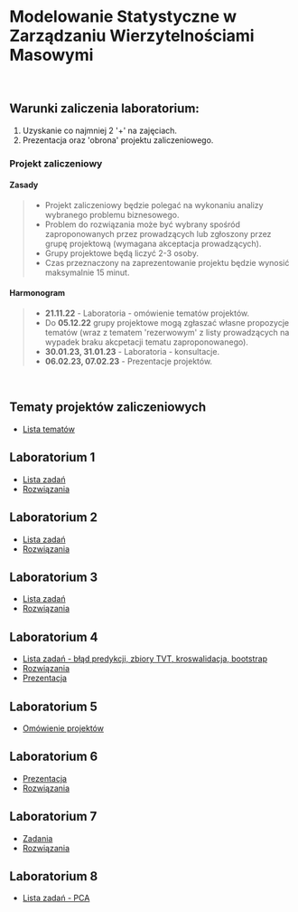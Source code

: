 # Modelowanie Statystyczne w Zarządzaniu Wierzytelnościami Masowymi

<br>

## Warunki zaliczenia laboratorium:

1) Uzyskanie co najmniej 2 '+' na zajęciach.
2) Prezentacja oraz 'obrona' projektu zaliczeniowego.

### Projekt zaliczeniowy

#### Zasady
>- Projekt zaliczeniowy będzie polegać na wykonaniu analizy wybranego problemu biznesowego.
>- Problem do rozwiązania może być wybrany spośród zaproponowanych przez prowadzących lub zgłoszony przez grupę projektową (wymagana akceptacja prowadzących).
>- Grupy projektowe będą liczyć 2-3 osoby.
>- Czas przeznaczony na zaprezentowanie projektu będzie wynosić maksymalnie 15 minut.

#### Harmonogram

>- **21.11.22** - Laboratoria - omówienie tematów projektów.
>- Do **05.12.22** grupy projektowe mogą zgłaszać własne propozycje tematów (wraz z tematem 'rezerwowym' z listy prowadzących na wypadek braku akcpetacji tematu zaproponowanego).
>- **30.01.23, 31.01.23** - Laboratoria - konsultacje.
>- **06.02.23, 07.02.23** - Prezentacje projektów.

<br>

## Tematy projektów zaliczeniowych

- [Lista tematów](ListaZadan/tematyProjektów.md)

## Laboratorium 1

- [Lista zadań](ListaZadan/Lab1_Zadania.qmd)
- [Rozwiązania](ListaZadan/Lab1_Rozwiazania/Lab1_Rozwiazania.qmd)


## Laboratorium 2

- [Lista zadań](ListaZadan/Lab2_Zadania.qmd)
- [Rozwiązania](ListaZadan/Lab2_Rozwiazania/Lab2_Rozwiazania.qmd)

## Laboratorium 3

- [Lista zadań](ListaZadan/Lab3_Zadania.qmd)
- [Rozwiązania](ListaZadan/Lab3_Rozwiazania/Lab3_Rozwiazania.qmd)

## Laboratorium 4

- [Lista zadań - błąd predykcji, zbiory TVT, kroswalidacja, bootstrap](ListaZadan/04_ListaBłądPredykcji.md)
- [Rozwiązania](ListaZadan/Lab4_rozwiazania.r)
- [Prezentacja](ListaZadan/Laboratorium4.pdf)

## Laboratorium 5

- [Omówienie projektów](ListaZadan/projekty_tablica.pdf)

## Laboratorium 6

- [Prezentacja](ListaZadan/Lab6_Prezentacja)
- [Rozwiązania](ListaZadan/Lab6_Rozwiazania)

## Laboratorium 7

- [Zadania](ListaZadan/Lab7_Zadania)
- [Rozwiązania](ListaZadan/Lab7_Rozwiazania)

## Laboratorium 8

- [Lista zadań - PCA](ListaZadan/08_ListaPCA.md)
